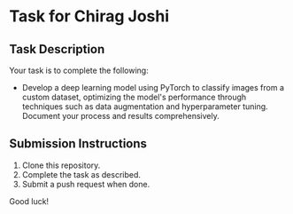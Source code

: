 # Task for Chirag Joshi

## Task Description
Your task is to complete the following:
- Develop a deep learning model using PyTorch to classify images from a custom dataset, optimizing the model's performance through techniques such as data augmentation and hyperparameter tuning. Document your process and results comprehensively.

## Submission Instructions
1. Clone this repository.
2. Complete the task as described.
3. Submit a push request when done.

Good luck!
